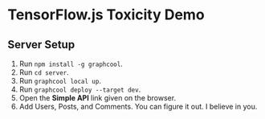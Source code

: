 # TensorFlow.js Toxicity Demo

## Server Setup

1. Run `npm install -g graphcool`.
2. Run `cd server`.
3. Run `graphcool local up`.
4. Run `graphcool deploy --target dev`.
5. Open the **Simple API** link given on the browser.
6. Add Users, Posts, and Comments. You can figure it out. I believe in you.

